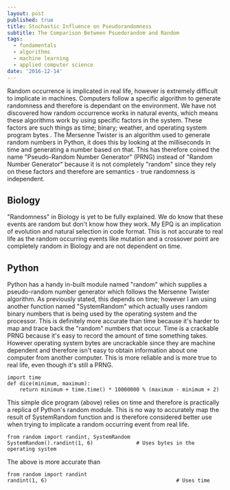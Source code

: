```yaml
---
layout: post
published: true
title: Stochastic Influence on Pseudorandomness
subtitle: The Comparison Between Psuedorandom and Random
tags:
  - fundamentals
  - algorithms
  - machine learning
  - applied computer science
date: '2016-12-14'
---
```


Random occurrence is implicated in real life, however is extremely difficult to implicate in machines. Computers follow a specific algorithm to generate randomness and therefore is dependant on the environment. We have not discovered how random occurrence works in natural events, which means these algorithms work by using specific factors in the system. These factors are such things as time; binary; weather, and operating system program bytes . The Mersenne Twister is an algorithm used to generate random numbers in Python, it does this by looking at the milliseconds in time and generating a number based on that. This has therefore coined the name "Pseudo-Random Number Generator" (PRNG) instead of "Random Number Generator" because it is not completely "random" since they rely on these factors and therefore are semantics - true randomness is independent.

## Biology

"Randomness" in Biology is yet to be fully explained. We do know that these events are random but don't know how they work. My EPQ is an implication of evolution and natural selection in code format. This is not accurate to real life as the random occurring events like mutation and a crossover point are completely random in Biology and are not dependent on time. 

## Python

Python has a handy in-built module named "random" which supplies a pseudo-random number generator which follows the Mersenne Twister algorithm. As previously stated, this depends on time; however I am using another function named "SystemRandom" which actually uses random binary numbers that is being used by the operating system and the processor. This is definitely more accurate than time because it's harder to map and trace back the "random" numbers that occur.
Time is a crackable PRNG because it's easy to record the amount of time something takes. However operating system bytes are uncrackable since they are machine dependent and therefore isn't easy to obtain information about one computer from another computer. This is more reliable and is more true to real life, even though it's still a PRNG. 

```
import time
def dice(minimum, maximum):
    return minimum + time.time() * 10000000 % (maximum - minimum + 2)
```
This simple dice program (above) relies on time and therefore is practically a replica of Python's random module. This is no way to accurately map the result of SystemRandom function and is therefore considered better use when trying to implicate a random occurring event from real life.

```
from random import randint, SystemRandom
SystemRandom().randint(1, 6)              # Uses bytes in the operating system
```

The above is more accurate than 

```
from random import randint
randint(1, 6)                                          # Uses time
```
